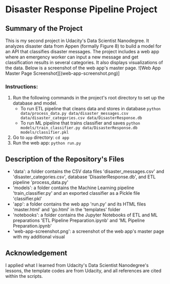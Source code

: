 # Disaster Response Pipeline Project

## Summary of the Project
This is my second project in Udacity's Data Scientist Nanodegree. It analyzes disaster data from Appen (formally Figure 8) to build a model for an API that classifies disaster messages. The project includes a web app where an emergency worker can input a new message and get classification results in several categories. It also displays visualizations of the data. Below is a screenshot of the web app's master page.
![Web App Master Page Screenshot][(web-app-screenshot.png)]


### Instructions:
1. Run the following commands in the project's root directory to set up the database and model.
    - To run ETL pipeline that cleans data and stores in database
        `python data/process_data.py data/disaster_messages.csv data/disaster_categories.csv data/DisasterResponse.db`
    - To run ML pipeline that trains classifier and saves
        `python models/train_classifier.py data/DisasterResponse.db models/classifier.pkl`
2. Go to `app` directory: `cd app`
3. Run the web app: `python run.py`

## Description of the Repository's Files
- 'data': a folder contains the CSV data files 'disaster_messages.csv' and 'disaster_categories.csv', database 'DisasterResponse.db', and ETL pipeline 'process_data.py'
- 'models': a folder contains the Machine Learning pipeline 'train_classifier.py' and an exported classifier as a Pickle file 'classifier.pkl'
- 'app': a folder contains the web app 'run.py' and its HTML files 'master.html' and 'go.html' in the 'templates' folder
- 'notebooks': a folder contains the Jupyter Notebooks of ETL and ML preparations 'ETL Pipeline Preparation.ipynb' and 'ML Pipeline Preparation.ipynb'
- 'web-app-screenshot.png': a screenshot of the web app's master page with my additional visual

## Acknowledgement
I applied what I learned from Udacity's Data Scientist Nanodegree's lessons, the template codes are from Udacity, and all references are cited within the scripts.
